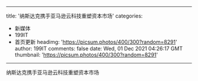 
---
title: '纳斯达克携手亚马逊云科技重塑资本市场'
categories: 
 - 新媒体
 - 199IT
 - 首页更新
headimg: 'https://picsum.photos/400/300?random=8291'
author: 199IT
comments: false
date: Wed, 01 Dec 2021 04:26:17 GMT
thumbnail: 'https://picsum.photos/400/300?random=8291'
---

<div>   
纳斯达克携手亚马逊云科技重塑资本市场  
</div>
            